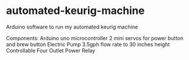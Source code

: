 # automated-keurig-machine
Arduino software to run my automated keurig machine

Components:
Arduino uno microcontroller
2 mini servos for power button and brew button
Electric Pump 3.5gph flow rate to 30 inches height
Controllable Four Outlet Power Relay
 
